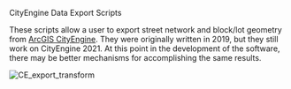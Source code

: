 CityEngine Data Export Scripts


These scripts allow a user to export street network and block/lot geometry from [ArcGIS CityEngine](https://www.esri.com/en-us/arcgis/products/arcgis-cityengine/overview). They were originally written in 2019, but they still work on CityEngine 2021. At this point in the development of the software, there may be better mechanisms for accomplishing the same results.

![CE_export_transform](https://user-images.githubusercontent.com/6242976/219259964-9081ac86-bd90-44bd-b745-8562029c0e46.png)
